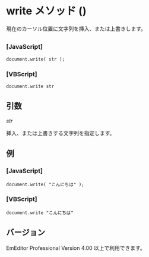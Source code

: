# write メソッド ()

現在のカーソル位置に文字列を挿入、または上書きします。

## 

### \[JavaScript\]

```
document.write( str );
```

### \[VBScript\]

```
document.write str
```

## 引数

_str_

挿入、または上書きする文字列を指定します。

## 例

### \[JavaScript\]

```
document.write( "こんにちは" );
```

### \[VBScript\]

```
document.write "こんにちは"
```

## バージョン

EmEditor Professional Version 4.00 以上で利用できます。
